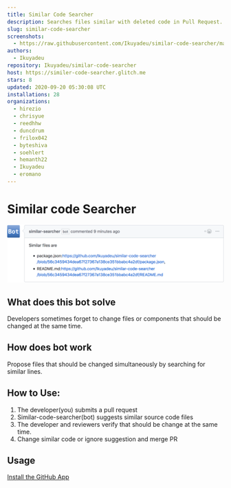 ```yaml
---
title: Similar Code Searcher
description: Searches files similar with deleted code in Pull Request.
slug: similar-code-searcher
screenshots:
  - https://raw.githubusercontent.com/Ikuyadeu/similar-code-searcher/master/images/ScreenShot.png
authors:
  - Ikuyadeu
repository: Ikuyadeu/similar-code-searcher
host: https://similer-code-searcher.glitch.me
stars: 8
updated: 2020-09-20 05:30:08 UTC
installations: 28
organizations:
  - hirezio
  - chrisyue
  - reedhhw
  - duncdrum
  - frilox042
  - byteshiva
  - soehlert
  - hemanth22
  - Ikuyadeu
  - eromano
---
```


# Similar code Searcher

![screeenshot](https://github.com/Ikuyadeu/similar-code-searcher/raw/master/images/Screenshot.png)

## What does this bot solve

Developers sometimes forget to change files or components that should be changed at the same time.

## How does bot work

Propose files that should be changed simultaneously by searching for similar lines.

## How to Use:

1. The developer(you) submits a pull request
2. Similar-code-searcher(bot) suggests similar source code files
3. The developer and reviewers verify that should be change at the same time.
4. Change similar code or ignore suggestion and merge PR

## Usage

[Install the GitHub App](https://github.com/apps/similar-code-searcher)
